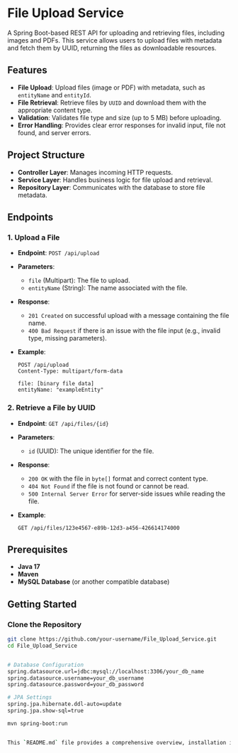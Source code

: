 # File Upload Service

A Spring Boot-based REST API for uploading and retrieving files, including images and PDFs. This service allows users to upload files with metadata and fetch them by UUID, returning the files as downloadable resources.

## Features

- **File Upload**: Upload files (image or PDF) with metadata, such as `entityName` and `entityId`.
- **File Retrieval**: Retrieve files by `UUID` and download them with the appropriate content type.
- **Validation**: Validates file type and size (up to 5 MB) before uploading.
- **Error Handling**: Provides clear error responses for invalid input, file not found, and server errors.

## Project Structure

- **Controller Layer**: Manages incoming HTTP requests.
- **Service Layer**: Handles business logic for file upload and retrieval.
- **Repository Layer**: Communicates with the database to store file metadata.

## Endpoints

### 1. Upload a File

- **Endpoint**: `POST /api/upload`
- **Parameters**:
  - `file` (Multipart): The file to upload.
  - `entityName` (String): The name associated with the file.
- **Response**: 
  - `201 Created` on successful upload with a message containing the file name.
  - `400 Bad Request` if there is an issue with the file input (e.g., invalid type, missing parameters).
- **Example**:

    ```http
    POST /api/upload
    Content-Type: multipart/form-data

    file: [binary file data]
    entityName: "exampleEntity"
    ```

### 2. Retrieve a File by UUID

- **Endpoint**: `GET /api/files/{id}`
- **Parameters**:
  - `id` (UUID): The unique identifier for the file.
- **Response**:
  - `200 OK` with the file in `byte[]` format and correct content type.
  - `404 Not Found` if the file is not found or cannot be read.
  - `500 Internal Server Error` for server-side issues while reading the file.
- **Example**:

    ```http
    GET /api/files/123e4567-e89b-12d3-a456-426614174000
    ```

## Prerequisites

- **Java 17**
- **Maven**
- **MySQL Database** (or another compatible database)

## Getting Started

### Clone the Repository

```bash
git clone https://github.com/your-username/File_Upload_Service.git
cd File_Upload_Service


# Database Configuration
spring.datasource.url=jdbc:mysql://localhost:3306/your_db_name
spring.datasource.username=your_db_username
spring.datasource.password=your_db_password

# JPA Settings
spring.jpa.hibernate.ddl-auto=update
spring.jpa.show-sql=true

mvn spring-boot:run


This `README.md` file provides a comprehensive overview, installation instructions, endpoint documentation, error handling info, and general project information. Adjust the configuration or any project-specific details as needed for your setup.
